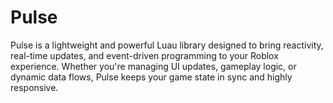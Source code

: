 # Pulse
Pulse is a lightweight and powerful Luau library designed to bring reactivity, real-time updates, and event-driven programming to your Roblox experience. Whether you're managing UI updates, gameplay logic, or dynamic data flows, Pulse keeps your game state in sync and highly responsive.
